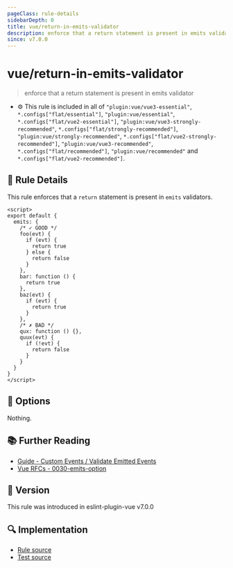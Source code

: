 ```yaml
---
pageClass: rule-details
sidebarDepth: 0
title: vue/return-in-emits-validator
description: enforce that a return statement is present in emits validator
since: v7.0.0
---
```


# vue/return-in-emits-validator

> enforce that a return statement is present in emits validator

- :gear: This rule is included in all of `"plugin:vue/vue3-essential"`, `*.configs["flat/essential"]`, `"plugin:vue/essential"`, `*.configs["flat/vue2-essential"]`, `"plugin:vue/vue3-strongly-recommended"`, `*.configs["flat/strongly-recommended"]`, `"plugin:vue/strongly-recommended"`, `*.configs["flat/vue2-strongly-recommended"]`, `"plugin:vue/vue3-recommended"`, `*.configs["flat/recommended"]`, `"plugin:vue/recommended"` and `*.configs["flat/vue2-recommended"]`.

## :book: Rule Details

This rule enforces that a `return` statement is present in `emits` validators.

<eslint-code-block :rules="{'vue/return-in-emits-validator': ['error']}">

```vue
<script>
export default {
  emits: {
    /* ✓ GOOD */
    foo(evt) {
      if (evt) {
        return true
      } else {
        return false
      }
    },
    bar: function () {
      return true
    },
    baz(evt) {
      if (evt) {
        return true
      }
    },
    /* ✗ BAD */
    qux: function () {},
    quux(evt) {
      if (!evt) {
        return false
      }
    }
  }
}
</script>
```

</eslint-code-block>

## :wrench: Options

Nothing.

## :books: Further Reading

- [Guide - Custom Events / Validate Emitted Events](https://vuejs.org/guide/components/events.html#events-validation)
- [Vue RFCs - 0030-emits-option](https://github.com/vuejs/rfcs/blob/master/active-rfcs/0030-emits-option.md)

## :rocket: Version

This rule was introduced in eslint-plugin-vue v7.0.0

## :mag: Implementation

- [Rule source](https://github.com/vuejs/eslint-plugin-vue/blob/master/lib/rules/return-in-emits-validator.js)
- [Test source](https://github.com/vuejs/eslint-plugin-vue/blob/master/tests/lib/rules/return-in-emits-validator.js)
